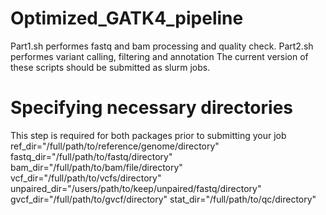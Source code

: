 # Optimized_GATK4_pipeline
Part1.sh performes fastq and bam processing and quality check. 
Part2.sh performes variant calling, filtering and annotation
The current version of these scripts should be submitted as slurm jobs.
# Specifying necessary directories
This step is required for both packages prior to submitting your job
ref_dir="/full/path/to/reference/genome/directory"
fastq_dir="/full/path/to/fastq/directory"
bam_dir="/full/path/to/bam/file/directory"
vcf_dir="/full/path/to/vcfs/directory"
unpaired_dir="/users/path/to/keep/unpaired/fastq/directory"
gvcf_dir="/full/path/to/gvcf/directory"
stat_dir="/full/path/to/qc/directory"
